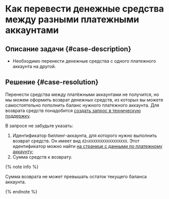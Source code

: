 # Как перевести денежные средства между разными платежными аккаунтами


## Описание задачи {#case-description}

* Необходимо перенести денежные средства с одного платежного аккаунта на другой.

## Решение {#case-resolution}

Перенести средства между платёжными аккаунтами не получится, но мы можем оформить возврат денежных средств, из которых вы можете самостоятельно пополнить баланс нужного платежного аккаунта.
Для возврата средств понадобится [создать запрос в техническую поддержку](https://console.cloud.yandex.ru/support?section=contact).

В запросе не забудьте указать:

1. Идентификатор биллинг-аккаунта, для которого нужно выполнить возврат средств.
 Он имеет вид `d2nXXXXXXXXXXXXXXXXX`. Этот идентификатор можно найти [на странице с данными по платежному аккаунту](https://console.cloud.yandex.ru/billing/accounts);
2. Сумма средств к возврату.

{% note info %}

Сумма возврата не может превышать остаток текущего баланса аккаунта.

{% endnote %}
